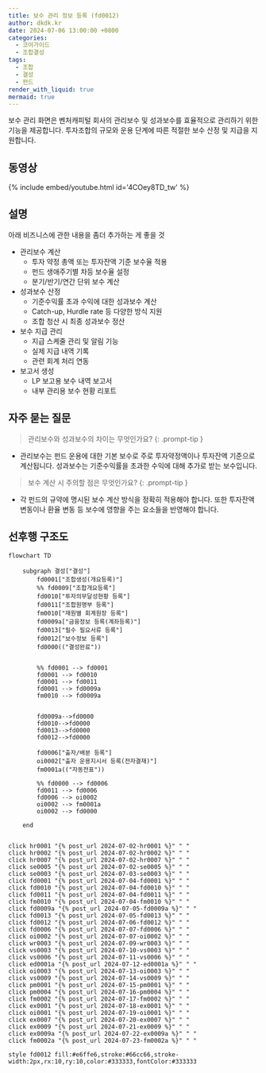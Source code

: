 ```yaml
---
title: 보수 관리 정보 등록 (fd0012)
author: dkdk.kr
date: 2024-07-06 13:00:00 +0800
categories:
  - 코어가이드
  - 조합결성
tags:
  - 조합
  - 결성
  - 펀드
render_with_liquid: true
mermaid: true
---
```

보수 관리 화면은 벤처캐피털 회사의 관리보수 및 성과보수를 효율적으로 관리하기 위한 기능을 제공합니다. 투자조합의 규모와 운용 단계에 따른 적절한 보수 산정 및 지급을 지원합니다.

## 동영상

{% include embed/youtube.html id='4COey8TD_tw' %}

## 설명

아래 비즈니스에 관한 내용을 좀더 추가하는 게 좋을 것

-  관리보수 계산
	- 투자 약정 총액 또는 투자잔액 기준 보수율 적용
	- 펀드 생애주기별 차등 보수율 설정
	- 분기/반기/연간 단위 보수 계산
- 성과보수 산정
	- 기준수익률 초과 수익에 대한 성과보수 계산
	- Catch-up, Hurdle rate 등 다양한 방식 지원
	- 조합 청산 시 최종 성과보수 정산
- 보수 지급 관리
	- 지급 스케줄 관리 및 알림 기능
	- 실제 지급 내역 기록
	- 관련 회계 처리 연동
- 보고서 생성
	- LP 보고용 보수 내역 보고서
	- 내부 관리용 보수 현황 리포트

## 자주 묻는 질문

> 관리보수와 성과보수의 차이는 무엇인가요?
{: .prompt-tip }

- 관리보수는 펀드 운용에 대한 기본 보수로 주로 투자약정액이나 투자잔액 기준으로 계산됩니다. 성과보수는 기준수익률을 초과한 수익에 대해 추가로 받는 보수입니다.

> 보수 계산 시 주의할 점은 무엇인가요?
{: .prompt-tip }

- 각 펀드의 규약에 명시된 보수 계산 방식을 정확히 적용해야 합니다. 또한 투자잔액 변동이나 환율 변동 등 보수에 영향을 주는 요소들을 반영해야 합니다.




## 선후행 구조도

```mermaid
flowchart TD

    subgraph 결성["결성"]
        fd0001["조합생성(개요등록)"]
        %% fd0009["조합개요등록"]
        fd0010["투자의무달성현황 등록"]
        fd0011["조합원명부 등록"]
        fm0010["재원별 회계원장 등록"]
        fd0009a["금융정보 등록(계좌등록)"]
        fd0013["필수 필요서류 등록"]
        fd0012["보수정보 등록"]
        fd0000(("결성완료"))

        
        %% fd0001 --> fd0001
        fd0001 --> fd0010
        fd0001 --> fd0011 
        fd0001 --> fd0009a 
        fm0010 --> fd0009a


        fd0009a-->fd0000
        fd0010-->fd0000
        fd0013-->fd0000
        fd0012-->fd0000

        fd0006["출자/배분 등록"]
        oi0002["출자 운용지시서 등록(전자결재)"]
        fm0001a(("자동전표"))

        %% fd0000 --> fd0006
        fd0011 --> fd0006
        fd0006 --> oi0002 
        oi0002 --> fm0001a
        oi0002 --> fd0000

    end

    
click hr0001 "{% post_url 2024-07-02-hr0001 %}" " "
click hr0002 "{% post_url 2024-07-02-hr0002 %}" " "
click hr0007 "{% post_url 2024-07-02-hr0007 %}" " "
click se0005 "{% post_url 2024-07-02-se0005 %}" " "
click se0003 "{% post_url 2024-07-03-se0003 %}" " "
click fd0001 "{% post_url 2024-07-04-fd0001 %}" " "
click fd0010 "{% post_url 2024-07-04-fd0010 %}" " "
click fd0011 "{% post_url 2024-07-04-fd0011 %}" " "
click fm0010 "{% post_url 2024-07-04-fm0010 %}" " "
click fd0009a "{% post_url 2024-07-05-fd0009a %}" " "
click fd0013 "{% post_url 2024-07-05-fd0013 %}" " "
click fd0012 "{% post_url 2024-07-06-fd0012 %}" " "
click fd0006 "{% post_url 2024-07-07-fd0006 %}" " "
click oi0002 "{% post_url 2024-07-07-oi0002 %}" " "
click wr0003 "{% post_url 2024-07-09-wr0003 %}" " "
click vs0003 "{% post_url 2024-07-10-vs0003 %}" " "
click vs0006 "{% post_url 2024-07-11-vs0006 %}" " "
click ed0001a "{% post_url 2024-07-12-ed0001a %}" " "
click oi0003 "{% post_url 2024-07-13-oi0003 %}" " "
click vs0009 "{% post_url 2024-07-14-vs0009 %}" " "
click pm0001 "{% post_url 2024-07-15-pm0001 %}" " "
click pm0004 "{% post_url 2024-07-16-pm0004 %}" " "
click fm0002 "{% post_url 2024-07-17-fm0002 %}" " "
click ex0001 "{% post_url 2024-07-18-ex0001 %}" " "
click oi0001 "{% post_url 2024-07-19-oi0001 %}" " "
click ex0007 "{% post_url 2024-07-20-ex0007 %}" " "
click ex0009 "{% post_url 2024-07-21-ex0009 %}" " "
click ex0009a "{% post_url 2024-07-22-ex0009a %}" " "
click fm0002a "{% post_url 2024-07-23-fm0002a %}" " "

style fd0012 fill:#e6ffe6,stroke:#66cc66,stroke-width:2px,rx:10,ry:10,color:#333333,fontColor:#333333

```
